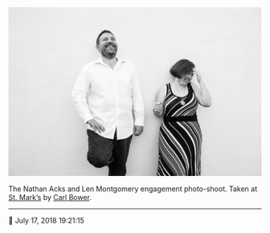 ![Nathan and Len standing in front of a white wall](assets/07d28a60b9a790ea1421682306de7132.webp)

The Nathan Acks and Len Montgomery engagement photo-shoot. Taken at [St. Mark’s](http://www.stmarkscoffeehouse.com/) by [Carl Bower](http://carlbowerphotos.com/).

- - - -

📅 July 17, 2018 19:21:15
